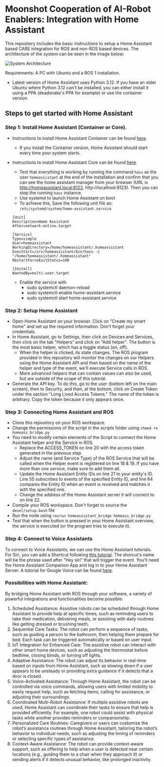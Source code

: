 # Moonshot Cooperation of AI-Robot Enablers: Integration with Home Assistant

This repository includes the basic instructions to setup a Home Assistant based CARE integration for ROS and non-ROS based devices. The architecture of the system can be seen in the image below: 

![System Architecture](https://i.imgur.com/tHXMZmp.jpeg)

Requirements: A PC with Ubuntu and a ROS 1 installation. 

* Latest version of Home Assistant uses Python 3.12. If you have an older Ubuntu where Python 3.12 can't be installed, you can either install it using a PPA (deadsnake's PPA for example) or use the container version.

## Steps to get started with Home Assistant

### Step 1: Install Home Assistant (Container or Core).

- Instructions to install Home Assistant Container can be found [here](https://www.home-assistant.io/installation/generic-x86-64#install-home-assistant-container).
  - If you install the Container version, Home Assistant should start every time your system starts.

- Instructions to install Home Assistant Core can be found [here](https://www.home-assistant.io/installation/linux#install-home-assistant-core).
  - Test that everything is working by running the command `hass` as the user `homeassistant` at the end of the installation and confirm that you can see the home assistant manager from your browser (URL is http://homeassistant.local:8123, http://localhost:8123). Then you can stop the running `hass` instance. 
  - Use systemd to launch Home Assistant on boot
  - To achieve this, Save the following unit file as: `/etc/systemd/system/home-assistant.service`
  ```
  [Unit]
  Description=Home Assistant
  After=network-online.target

  [Service]
  Type=simple 
  User=homeassistant
  WorkingDirectory=/home/homeassistant/.homeassistant
  ExecStart=/srv/homeassistant/bin/hass -c "/home/homeassistant/.homeassistant"
  RestartForceExitStatus=100

  [Install]
  WantedBy=multi-user.target

  ```
  - Enable the service with
    - sudo systemctl daemon-reload
    - sudo systemctl enable home-assistant.service
    - sudo systemctl start home-assistant.service

### Step 2: Setup Home Assistant

- Open Home Assistant on your browser. Click on "Create my smart home" and set up the required information. Don't forget your credentials.
- In Home Assistant, go to Settings, then click on Devices and Services, then click on the tab "Helpers" and click on "Add helper". The button is the most basic helper, which has a toggle status (on, off).
   - When the helper is clicked, its state changes. The ROS program provided in this repository will monitor the changes on our Helpers using the Home Assistant API and then based on the name of the helper and type of the event, we'll execute Service calls in ROS.
   - More advanced helpers that can contain values can also be used, but are outside of the scope of this tutorial.
- Generate the API key. To do this, go to the user (bottom left on the main screen), then to Security, and then, at the bottom, click on Create Token under the section "Long Lived Access Tokens." The name of the token is arbitrary. Copy the token because it only appears once.

### Step 3: Connecting Home Assistant and ROS
 
- Clone this repository on your ROS workspace.
- Change the permissions of the script in the scripts folder using `chmod +x homeass_bridge.py`
- You need to modify certain elements of the Script to connect the Home Assistant helper and the Service in ROS.
  -  Replace the ACCESS_TOKEN on line 20 with the access token generated in the previous step.
  -  Adjust the name (and Service Type) of the ROS Service that will be called when the Helper event is registered on line 18 & 19. If you have more than one service, make sure to add them all.
  -  Update the Home Assistant Entity IDs on line 21 to your entity's ID. Line 55 subscribes to events of the specified Entity ID, and line 64 compares the Entity ID when an event is received and matches it with the specified one.
  -  Change the address of the Home Assistant server it will connect to on line 22.
- Compile your ROS workspace. Don't forget to source the `devel/setup.bash` file
- Run the node using `rosrun homeassistant_bridge homeass_bridge.py`
- Test that when the button is pressed in your Home Assistant overview, the service is executed (or the program tries to execute it). 

### Step 4: Connect to Voice Assistants

To connect to Voice Assistants, we can use the Home Assistant tutorials. For Siri, you can add a Shortcut following [this tutorial](https://companion.home-assistant.io/docs/integrations/siri-shortcuts/). The shorcut's name will be the phrase used after "Hey siri" that will trigger the event. You'll need the Home Assistant Companion App and log in to your Home Assistant Server. A tutorial for Google Voice can be found [here](https://www.home-assistant.io/voice_control/android/).

### Possibilities with Home Assistant:

By bridging Home Assistant with ROS through your software, a variety of powerful integrations and functionalities become possible:

1. Scheduled Assistance: Assistive robots can be scheduled through Home Assistant to provide help at specific times, such as reminding users to take their medication, delivering meals, or assisting with daily routines like getting dressed or brushing teeth.
2. Sequential Care Tasks: The robot can perform a sequence of tasks, such as guiding a person to the bathroom, then helping them prepare for bed. Each task can be triggered automatically or based on user input.
3. IoT Integration for Enhanced Care: The assistive robot can interact with other smart home devices, such as adjusting the thermostat before bedtime, closing blinds, or turning off lights.
4. Adaptive Assistance: The robot can adjust its behavior in real-time based on inputs from Home Assistant, such as slowing down if a user appears to be unsteady or providing extra guidance if it detects that a door is closed.
5. Voice-Activated Assistance: Through Home Assistant, the robot can be controlled via voice commands, allowing users with limited mobility to easily request help, such as fetching items, calling for assistance, or adjusting their surroundings.
6. Coordinated Multi-Robot Assistance: If multiple assistive robots are used, Home Assistant can coordinate their tasks to ensure that help is provided efficiently. For example, one robot could assist with physical tasks while another provides reminders or companionship.
7. Personalized Care Routines: Caregivers or users can customize the robot’s assistance routines through Home Assistant, tailoring the robot’s behavior to individual needs, such as adjusting the timing of reminders or selecting specific types of assistance.
8. Context-Aware Assistance: The robot can provide context-aware support, such as offering to help when a user is detected near certain locations (e.g., guiding them to a chair when they approach it) or sending alerts if it detects unusual behavior, like prolonged inactivity.
